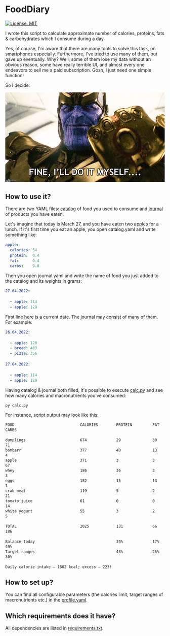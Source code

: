 # FoodDiary

[![License: MIT](https://img.shields.io/badge/License-MIT-yellow.svg)](https://opensource.org/licenses/MIT)

I wrote this script to calculate approximate number of calories, proteins, fats & carbohydrates which I consume during a day. 

Yes, of course, I'm aware that there are many tools to solve this task, on smartphones especially. Furthermore, I've tried to use many of them, but gave up eventually. Why? Well, some of them lose my data without an obvious reason, some have really terrible UI, and almost every one endeavors to sell me a paid subscription. Gosh, I just need one simple function!

So I decide:

![Fine, I'll do it myself](tanos.png)

## How to use it? 

There are two YAML files: [catalog](catalog.yaml) of food you used to consume and [journal](journal.yaml) of products you have eaten.

Let's imagine that today is March 27, and you have eaten two apples for a lunch. If it's first time you eat an apple, you open catalog.yaml and write something like:  

```yaml
apple: 
  calories: 54
  protein:  0.4
  fat:      0.4
  carbs:    9.8
```

Then you open journal.yaml and write the name of food you just added to the catalog and its weights in grams:

```yaml
27.04.2022:

  - apple: 114
  - apple: 129
```

First line here is a current date. The journal may consist of many of them. For example:

```yaml
26.04.2022:
  
  - apple: 120  
  - bread: 403
  - pizza: 356

27.04.2022:

  - apple: 114
  - apple: 129
```

Having catalog & journal both filled, it's possible to execute [calc.py](calc.py) and see how many calories and macronutrients you've consumed:

```
py calc.py
```

For instance, script output may look like this:

```
FOOD                             CALORIES        PROTEIN         FAT             CARBS          

dumplings                        674             29              30              71             
bombarr                          377             40              13              4              
apple                            371             3               3               67             
whey                             186             36              3               3              
eggs                             182             15              13              1              
crab meat                        119             5               2               21             
tomato juice                     61              0               0               14             
white yogurt                     55              3               2               5              

TOTAL                            2025            131             66              186            

Balance today                                    34%             17%             49%            
Target ranges                                    45%             25%             30%            

Daily calorie intake — 1802 kcal; excess — 223!
```

## How to set up?

You can find all configurable parameters (the calories limit, target ranges of macronutrients etc.) in the [profile.yaml](profile.yaml).  

## Which requirements does it have?

All dependencies are listed in [requirements.txt](requirements.txt).